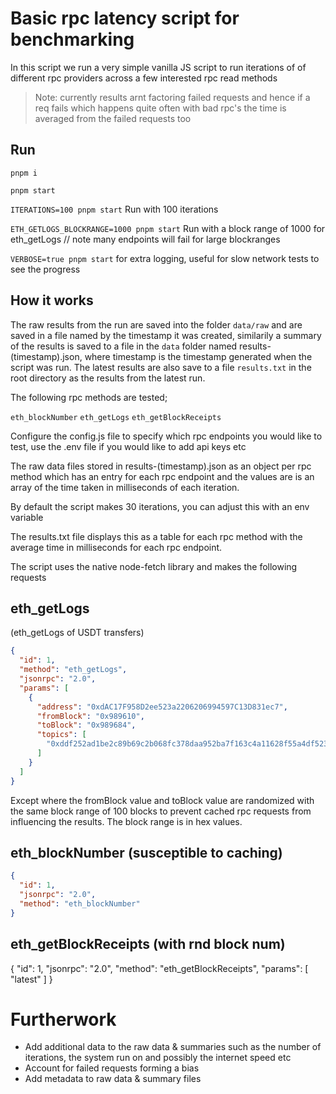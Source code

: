 # Basic rpc latency script for benchmarking

In this script we run a very simple vanilla JS script to run iterations of of different rpc providers across a few interested rpc read methods

> Note: currently results arnt factoring failed requests and hence if a req fails which happens quite often with bad rpc's the time is averaged from the failed requests too

## Run

`pnpm i`

`pnpm start`

`ITERATIONS=100 pnpm start` Run with 100 iterations

`ETH_GETLOGS_BLOCKRANGE=1000 pnpm start` Run with a block range of 1000 for eth_getLogs // note many endpoints will fail for large blockranges

`VERBOSE=true pnpm start` for extra logging, useful for slow network tests to see the progress

## How it works

The raw results from the run are saved into the folder `data/raw` and are saved in a file named by the timestamp it was created, similarily a summary of the results is saved to a file in the `data` folder named results-(timestamp).json, where timestamp is the timestamp generated when the script was run. The latest results are also save to a file `results.txt` in the root directory as the results from the latest run.

The following rpc methods are tested;

`eth_blockNumber`
`eth_getLogs`
`eth_getBlockReceipts`

Configure the config.js file to specify which rpc endpoints you would like to test, use the .env file if you would like to add api keys etc

The raw data files stored in results-(timestamp).json as an object per rpc method which has an entry for each rpc endpoint and the values are is an array of the time taken in milliseconds of each iteration.

By default the script makes 30 iterations, you can adjust this with an env variable

The results.txt file displays this as a table for each rpc method with the average time in milliseconds for each rpc endpoint.

The script uses the native node-fetch library and makes the following requests

## eth_getLogs

(eth_getLogs of USDT transfers)

```json
{
  "id": 1,
  "method": "eth_getLogs",
  "jsonrpc": "2.0",
  "params": [
    {
      "address": "0xdAC17F958D2ee523a2206206994597C13D831ec7",
      "fromBlock": "0x989610",
      "toBlock": "0x989684",
      "topics": [
        "0xddf252ad1be2c89b69c2b068fc378daa952ba7f163c4a11628f55a4df523b3ef"
      ]
    }
  ]
}
```

Except where the fromBlock value and toBlock value are randomized with the same block range of 100 blocks to prevent cached rpc requests from influencing the results. The block range is in hex values.

## eth_blockNumber (susceptible to caching)

```json
{
  "id": 1,
  "jsonrpc": "2.0",
  "method": "eth_blockNumber"
}
```

## eth_getBlockReceipts (with rnd block num)

{
"id": 1,
"jsonrpc": "2.0",
"method": "eth_getBlockReceipts",
"params": [
"latest"
]
}

# Furtherwork

- Add additional data to the raw data & summaries such as the number of iterations, the system run on and possibly the internet speed etc
- Account for failed requests forming a bias
- Add metadata to raw data & summary files
